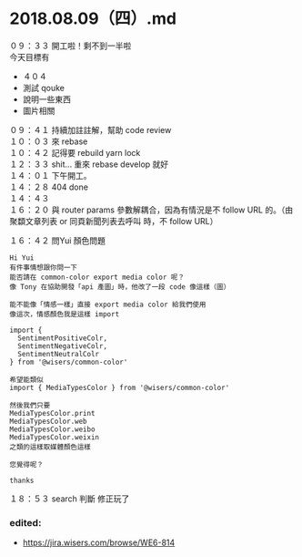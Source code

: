 # 2018.08.09（四）.md

０９：３３ 開工啦！剩不到一半啦  
今天目標有  
 - ４０４
 - 測試 qouke
 - 說明一些東西
 - 圖片相關
 
０９：４１ 持續加註註解，幫助 code review  
１０：０３ 來 rebase  
１０：４２ 記得要 rebuild yarn lock  
１２：３３ shit... 重來 rebase develop 就好  
１４：０１ 下午開工。  
１４：２８ 404 done  
１４：４３  
１６：２０ <CurrentArticle /> 與 router params 參數解耦合，因為<CurrentArticle />有情況是不 follow URL 的。（由聚纇文章列表 or 同頁新聞列表去呼叫 <CurrentArticle />時，不 follow URL）

１６：４２ 問Yui 顏色問題  
```
Hi Yui  
有件事情想跟你問一下
能否請在 common-color export media color 呢？
像 Tony 在協助開發「api 產圖」時，他改了一段 code 像這樣（圖）

能不能像「情感一樣」直接 export media color 給我們使用
像這次，情感顏色我是這樣 import 

import {
  SentimentPositiveColr,
  SentimentNegativeColr,
  SentimentNeutralColr
} from '@wisers/common-color'

希望能類似
import { MediaTypesColor } from '@wisers/common-color'

然後我們只要
MediaTypesColor.print
MediaTypesColor.web
MediaTypesColor.weibo
MediaTypesColor.weixin
之類的這樣取媒體顏色這樣

您覺得呢？

thanks
```


１８：５３ search 判斷 修正玩了  

### edited:
 - https://jira.wisers.com/browse/WE6-814
